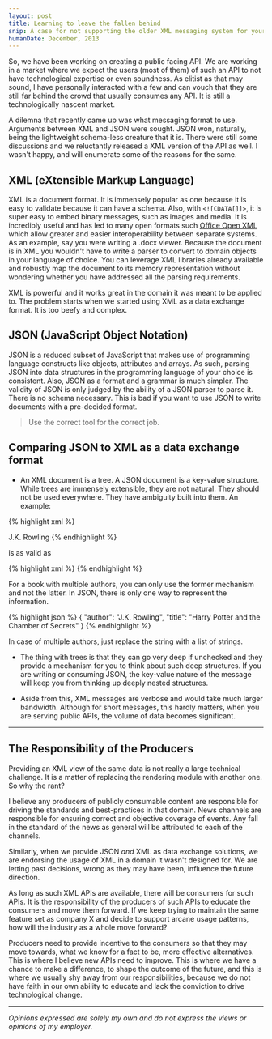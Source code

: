 ```yaml
---
layout: post
title: Learning to leave the fallen behind
snip: A case for not supporting the older XML messaging system for your new APIs. Sacrificing backwards compatibility for a better tomorrow.
humanDate: December, 2013
---
```


So, we have been working on creating a public facing API. We are working in a
market where we expect the users (most of them) of such an API to not have
technological expertise or even soundness. As elitist as that may sound, I have
personally interacted with a few and can vouch that they are still far behind
the crowd that usually consumes any API. It is still a technologically nascent
market.

A dilemna that recently came up was what messaging format to use. Arguments
between XML and JSON were sought. JSON won, naturally, being the lightweight
schema-less creature that it is. There were still some discussions and we
reluctantly released a XML version of the API as well. I wasn't happy, and will
enumerate some of the reasons for the same.

## XML (eXtensible Markup Language)

XML is a document format. It is immensely popular as one because it is easy to
validate because it can have a schema. Also, with `<![CDATA[]]>`, it is super
easy to embed binary messages, such as images and media. It is incredibly
useful and has led to many open formats such [Office Open XML][docx] which
allow greater and easier interoperability between separate systems. As an
example, say you were writing a .docx viewer. Because the document is in XML
you wouldn't have to write a parser to convert to domain objects in your
language of choice. You can leverage XML libraries already available and
robustly map the document to its memory representation without wondering
whether you have addressed all the parsing requirements.

XML is powerful and it works great in the domain it was meant to be applied to.
The problem starts when we started using XML as a data exchange format. It is
too beefy and complex.

## JSON (JavaScript Object Notation)

JSON is a reduced subset of JavaScript that makes use of programming language
constructs like objects, attributes and arrays. As such, parsing JSON into data
structures in the programming language of your choice is consistent. Also, JSON
as a format and a grammar is much simpler. The validity of JSON is only judged
by the ability of a JSON parser to parse it. There is no schema necessary. This
is bad if you want to use JSON to write documents with a pre-decided format.

<blockquote>Use the correct tool for the correct job.</blockquote>

## Comparing JSON to XML as a data exchange format

* An XML document is a tree. A JSON document is a key-value structure. While
trees are immensely extensible, they are not natural. They should not be used
everywhere. They have ambiguity built into them. An example:

{% highlight xml %}
<book>
  <title>Harry Potter and the Chamber of Secrets</title>
  <author>J.K. Rowling</author>
</book>
{% endhighlight %}

is as valid as

{% highlight xml %}
<book title="Harry Potter and the Chamber of Secrets" author="J.K. Rowling"/>
{% endhighlight %}

For a book with multiple authors, you can only use the former mechanism and not
the latter. In JSON, there is only one way to represent the information.

{% highlight json %}
{
  "author": "J.K. Rowling",
  "title":  "Harry Potter and the Chamber of Secrets"
}
{% endhighlight %}

In case of multiple authors, just replace the string with a list of strings.

* The thing with trees is that they can go very deep if unchecked and they
provide a mechanism for you to think about such deep structures. If you are
writing or consuming JSON, the key-value nature of the message will keep you 
from thinking up deeply nested structures.

* Aside from this, XML messages are verbose and would take much larger bandwidth.
Although for short messages, this hardly matters, when you are serving public
APIs, the volume of data becomes significant.

<hr>

## The Responsibility of the Producers

Providing an XML view of the same data is not really a large technical
challenge. It is a matter of replacing the rendering module with another one.
So why the rant?

I believe any producers of publicly consumable content are responsible for
driving the standards and best-practices in that domain. News channels are
responsible for ensuring correct and objective coverage of events. Any fall in
the standard of the news as general will be attributed to each of the channels.

Similarly, when we provide JSON *and* XML as data exchange solutions, we are
endorsing the usage of XML in a domain it wasn't designed for. We are letting
past decisions, wrong as they may have been, influence the future direction.

As long as such XML APIs are available, there will be consumers for such APIs.
It is the responsibility of the producers of such APIs to educate the consumers
and move them forward. If we keep trying to maintain the same feature set as
company X and decide to support arcane usage patterns, how will the industry as
a whole move forward?

Producers need to provide incentive to the consumers so that they may move
towards, what we know for a fact to be, more effective alternatives. This is
where I believe new APIs need to improve. This is where we have a chance to
make a difference, to shape the outcome of the future, and this is where we
usually shy away from our responsibilities, because we do not have faith in our
own ability to educate and lack the conviction to drive technological change.

<hr>

*Opinions expressed are solely my own and do not express the views or opinions
of my employer.*


[docx]: http://en.wikipedia.org/wiki/Office_Open_XML



